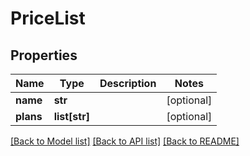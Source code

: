 # PriceList

## Properties
Name | Type | Description | Notes
------------ | ------------- | ------------- | -------------
**name** | **str** |  | [optional] 
**plans** | **list[str]** |  | [optional] 

[[Back to Model list]](../README.md#documentation-for-models) [[Back to API list]](../README.md#documentation-for-api-endpoints) [[Back to README]](../README.md)



